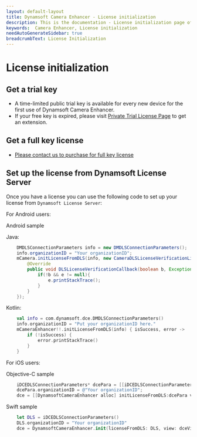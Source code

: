 ```yaml
---
layout: default-layout
title: Dynamsoft Camera Enhancer - License initialization
description: This is the documentation - License initialization page of Dynamsoft Camera Enhancer.
keywords:  Camera Enhancer, License initialization
needAutoGenerateSidebar: true
breadcrumbText: License Initialization
---
```

# License initialization

## Get a trial key

- A time-limited public trial key is available for every new device for the first use of Dynamsoft Camera Enhancer.
- If your free key is expired, please visit <a href="https://www.dynamsoft.com/customer/license/trialLicense?product=dce&utm_source=docs&package=android" target="_blank">Private Trial License Page</a> to get an extension.

## Get a full key license

- [Please contact us to purchase for full key license]({{site.contact-us}})

## Set up the license from Dynamsoft License Server

Once you have a license you can use the following code to set up your license from `Dynamsoft License Server`:

For Android users:

Android sample

Java:

```java
    DMDLSConnectionParameters info = new DMDLSConnectionParameters();
    info.organizationID = "Your organizationID";
    mCamera.initLicenseFromDLS(info, new CameraDLSLicenseVerificationListener() {
        @Override
        public void DLSLicenseVerificationCallback(boolean b, Exception e) {
            if(!b && e != null){
                e.printStackTrace();
            }
        }
    });
```

Kotlin:

```kotlin
    val info = com.dynamsoft.dce.DMDLSConnectionParameters()
    info.organizationID = "Put your organizationID here."
    mCameraEnhancer!!.initLicenseFromDLS(info) { isSuccess, error ->
        if (!isSuccess) {
            error.printStackTrace()
        }
    }
```

For iOS users:

Objective-C sample

```objectivec
    iDCEDLSConnectionParameters* dcePara = [[iDCEDLSConnectionParameters alloc] init];
    dcePara.organizationID = @"Your organizationID";
    dce = [[DynamsoftCameraEnhancer alloc] initLicenseFromDLS:dcePara view:dceview verificationDelegate:self];
```

Swift sample

```swift
    let DLS = iDCEDLSConnectionParameters()
    DLS.organizationID = "Your organizationID"
    dce = DynamsoftCameraEnhancer.init(licenseFromDLS: DLS, view: dceView, verificationDelegate: self)
```
